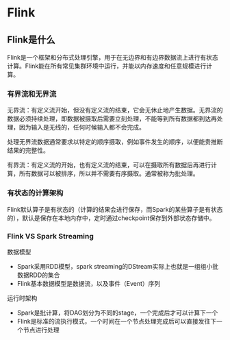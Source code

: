 # Flink

## Flink是什么

Flink是一个框架和分布式处理引擎，用于在无边界和有边界数据流上进行有状态计算。Flink能在所有常见集群环境中运行，并能以内存速度和任意规模进行计算。

### 有界流和无界流

无界流：有定义流开始，但没有定义流的结束，它会无休止地产生数据。无界流的数据必须持续处理，即数据被摄取后需要立刻处理，不能等到所有数据都到达再处理，因为输入是无线的，任何时候输入都不会完成。

处理无界流数据通常要求以特定的顺序摄取，例如事件发生的顺序，以便能贵推断结果的完整性。

有界流：有定义流的开始，也有定义流的结束，可以在摄取所有数据后再进行计算，所有数据可以被排序，所以并不需要有序摄取。通常被称为批处理。

### 有状态的计算架构

Flink默认算子是有状态的（计算的结果会进行保存，而Spark的某些算子是有状态的），默认是保存在本地内存中，定时通过checkpoint保存到外部状态存储中。

### Flink VS Spark Streaming

数据模型

- Spark采用RDD模型，spark streaming的DStream实际上也就是一组组小批数据RDD的集合
- Flink基本数据模型是数据流，以及事件（Event）序列

运行时架构

- Spark是批计算，将DAG划分为不同的stage，一个完成后才可以计算下一个
- Flink是标准的流执行模式，一个时间在一个节点处理完成后可以直接发往下一个节点进行处理

